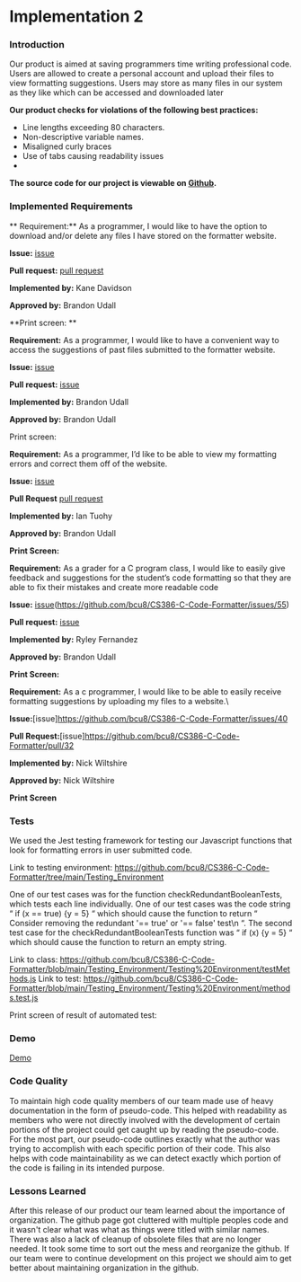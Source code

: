 
# Implementation 2

### Introduction

Our product is aimed at saving programmers time writing professional code. Users are allowed to create a personal account and upload their files to view formatting suggestions. Users may store as many files in our system as they like which can be accessed and downloaded later 

**Our product checks for violations of the following best practices:**
* Line lengths exceeding 80 characters.
* Non-descriptive variable names. 
* Misaligned curly braces
* Use of tabs causing readability issues
* 

**The source code for our project is viewable on [Github](https://github.com/bcu8/CS386-C-Code-Formatter).**

### Implemented Requirements

** Requirement:** As a programmer, I would like to have the option to download and/or delete any files I have stored on the formatter website. 

**Issue:** [issue](https://github.com/bcu8/CS386-C-Code-Formatter/issues/60)

**Pull request:** [pull request](https://github.com/bcu8/CS386-C-Code-Formatter/pull/52)

**Implemented by:** Kane Davidson

**Approved by:** Brandon Udall 

**Print screen: **


**Requirement:** As a programmer, I would like to have a convenient way to access the suggestions of past files submitted to the formatter website. 

**Issue:** [issue](https://github.com/bcu8/CS386-C-Code-Formatter/issues/59)

**Pull request:** [issue](https://github.com/bcu8/CS386-C-Code-Formatter/pull/50)

**Implemented by:** Brandon Udall

**Approved by:** Brandon Udall

Print screen: 


**Requirement:** As a programmer, I’d like to be able to view my formatting errors and correct them off of the website.

**Issue:** [issue](https://github.com/bcu8/CS386-C-Code-Formatter/issues/25)

**Pull Request** [pull request](https://github.com/bcu8/CS386-C-Code-Formatter/pull/43)

**Implemented by:** Ian Tuohy

**Approved by:** Brandon Udall

**Print Screen:**



**Requirement:** As a grader for a C program class, I would like to easily give feedback and suggestions for the student’s code formatting so that they are able to fix their mistakes and create more readable code

**Issue:** [issue](https://github.com/bcu8/CS386-C-Code-Formatter/issues/57)(https://github.com/bcu8/CS386-C-Code-Formatter/issues/55)

**Pull request:** [issue](https://github.com/bcu8/CS386-C-Code-Formatter/pull/54) 

**Implemented by:** Ryley Fernandez

**Approved by:** Brandon Udall

**Print Screen:** 


**Requirement:** As a c programmer, I would like to be able to easily receive formatting suggestions by uploading my files to a website.\

**Issue:**[issue]https://github.com/bcu8/CS386-C-Code-Formatter/issues/40

**Pull Request:**[issue]https://github.com/bcu8/CS386-C-Code-Formatter/pull/32

**Implemented by:** Nick Wiltshire

**Approved by:** Nick Wiltshire


**Print Screen**


### Tests
We used the Jest testing framework for testing our Javascript functions that look for formatting errors in user submitted code. 

Link to testing environment: https://github.com/bcu8/CS386-C-Code-Formatter/tree/main/Testing_Environment

One of our test cases was for the function checkRedundantBooleanTests, which tests each line individually. One of our test cases was the code string “ if (x == true) {y = 5} “ which should cause the function to return “ Consider removing the redundant '== true' or '== false' test\n “. The second test case for the checkRedundantBooleanTests function was “ if (x) {y = 5} “ which should cause the function to return an empty string.

Link to class: https://github.com/bcu8/CS386-C-Code-Formatter/blob/main/Testing_Environment/Testing%20Environment/testMethods.js
Link to test: https://github.com/bcu8/CS386-C-Code-Formatter/blob/main/Testing_Environment/Testing%20Environment/methods.test.js

Print screen of result of automated test: 
### Demo
[Demo](https://youtu.be/1rftiBm3Zms) 

### Code Quality
To maintain high code quality members of our team made use of heavy documentation in the form of pseudo-code. This helped with readability as members who were not directly involved with the development of certain portions of the project could get caught up by reading the pseudo-code. For the most part, our pseudo-code outlines exactly what the author was trying to accomplish with each specific portion of their code. This also helps with code maintainability as we can detect exactly which portion of the code is failing in its intended purpose. 

### Lessons Learned
After this release of our product our team learned about the importance of organization. The github page got cluttered with multiple peoples code and it wasn't clear what was what as things were titled with similar names. There was also a lack of cleanup of obsolete files that are no longer needed. It took some time to sort out the mess and reorganize the github. If our team were to continue development on this project we should aim to get better about maintaining organization in the github. 

